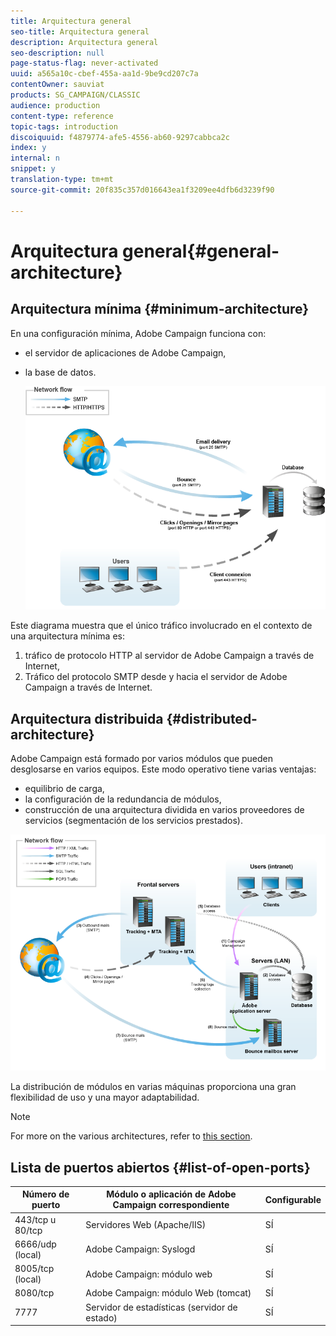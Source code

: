 ```yaml
---
title: Arquitectura general
seo-title: Arquitectura general
description: Arquitectura general
seo-description: null
page-status-flag: never-activated
uuid: a565a10c-cbef-455a-aa1d-9be9cd207c7a
contentOwner: sauviat
products: SG_CAMPAIGN/CLASSIC
audience: production
content-type: reference
topic-tags: introduction
discoiquuid: f4879774-afe5-4556-ab60-9297cabbca2c
index: y
internal: n
snippet: y
translation-type: tm+mt
source-git-commit: 20f835c357d016643ea1f3209ee4dfb6d3239f90

---
```



# Arquitectura general{#general-architecture}

## Arquitectura mínima {#minimum-architecture}

En una configuración mínima, Adobe Campaign funciona con:

* el servidor de aplicaciones de Adobe Campaign,
* la base de datos.

   ![](assets/formation_exploitation.png)

Este diagrama muestra que el único tráfico involucrado en el contexto de una arquitectura mínima es:

1. tráfico de protocolo HTTP al servidor de Adobe Campaign a través de Internet,
1. Tráfico del protocolo SMTP desde y hacia el servidor de Adobe Campaign a través de Internet.

## Arquitectura distribuida {#distributed-architecture}

Adobe Campaign está formado por varios módulos que pueden desglosarse en varios equipos. Este modo operativo tiene varias ventajas:

* equilibrio de carga,
* la configuración de la redundancia de módulos,
* construcción de una arquitectura dividida en varios proveedores de servicios (segmentación de los servicios prestados).

![](assets/architecturerepartie.png)

La distribución de módulos en varias máquinas proporciona una gran flexibilidad de uso y una mayor adaptabilidad.

>[!NOTE]
>
>For more on the various architectures, refer to [this section](../../installation/using/general-architecture.md).

## Lista de puertos abiertos {#list-of-open-ports}

| Número de puerto | Módulo o aplicación de Adobe Campaign correspondiente | Configurable |
|---|---|---|
| 443/tcp u 80/tcp | Servidores Web (Apache/IIS) | SÍ |
| 6666/udp (local) | Adobe Campaign: Syslogd | SÍ |
| 8005/tcp (local) | Adobe Campaign: módulo web | SÍ |
| 8080/tcp | Adobe Campaign: módulo Web (tomcat) | SÍ |
| 7777 | Servidor de estadísticas (servidor de estado) | SÍ |

